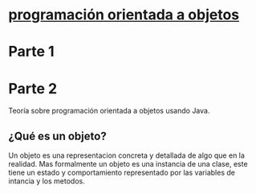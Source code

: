 # <ins>programación orientada a objetos</ins>
# Parte 1
# Parte 2
Teoría sobre programación orientada a objetos usando Java.

## ¿Qué es un objeto?
Un objeto es una representacion concreta y detallada de algo que en la realidad.
Mas formalmente un objeto es una instancia de una clase, este tiene un estado y comportamiento representado por las variables de intancia y los metodos.

